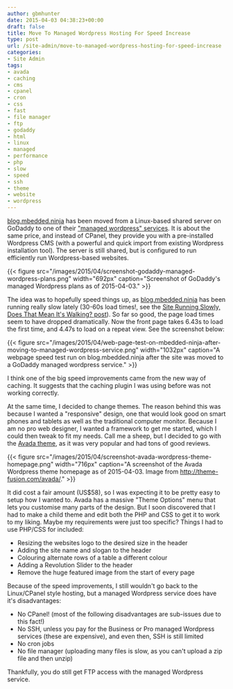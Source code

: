 ```yaml
---
author: gbmhunter
date: 2015-04-03 04:38:23+00:00
draft: false
title: Move To Managed Wordpress Hosting For Speed Increase
type: post
url: /site-admin/move-to-managed-wordpress-hosting-for-speed-increase
categories:
- Site Admin
tags:
- avada
- caching
- cms
- cpanel
- cron
- css
- fast
- file manager
- ftp
- godaddy
- html
- linux
- managed
- performance
- php
- slow
- speed
- ssh
- theme
- website
- wordpress
---
```


[blog.mbedded.ninja](/) has been moved from a Linux-based shared server on GoDaddy to one of their ["managed wordpress" services](https://support.godaddy.com/help/article/8926/what-is-managed-wordpress). It is about the same price, and instead of CPanel, they provide you with a pre-installed Wordpress CMS (with a powerful and quick import from existing Wordpress installation tool). The server is still shared, but is configured to run efficiently run Wordpress-based websites.

{{< figure src="/images/2015/04/screenshot-godaddy-managed-wordpress-plans.png" width="692px" caption="Screenshot of GoDaddy's managed Wordpress plans as of 2015-04-03."  >}}

The idea was to hopefully speed things up, as [blog.mbedded.ninja](/) has been running really slow lately (30-60s load times!, see the [Site Running Slowly, Does That Mean It's Walking? post](/site-admin/site-running-slowly-does-that-mean-its-walking)). So far so good, the page load times seem to have dropped dramatically. Now the front page takes 6.43s to load the first time, and 4.47s to load on a repeat view. See the screenshot below:

{{< figure src="/images/2015/04/web-page-test-on-mbedded-ninja-after-moving-to-managed-wordpress-service.png" width="1032px" caption="A webpage speed test run on blog.mbedded.ninja after the site was moved to a GoDaddy managed wordpress service."  >}}

I think one of the big speed improvements came from the new way of caching. It suggests that the caching plugin I was using before was not working correctly.

At the same time, I decided to change themes. The reason behind this was because I wanted a "responsive" design, one that would look good on smart phones and tablets as well as the traditional computer monitor. Because I am no pro web designer, I wanted a framework to get me started, which I could then tweak to fit my needs. Call me a sheep, but I decided to go with the [Avada theme](http://themeforest.net/item/avada-responsive-multipurpose-theme/2833226), as it was very popular and had tons of good reviews.

{{< figure src="/images/2015/04/screenshot-avada-wordpress-theme-homepage.png" width="716px" caption="A screenshot of the Avada Wordpress theme homepage as of 2015-04-03. Image from http://theme-fusion.com/avada/."  >}}

It did cost a fair amount (US$58), so I was expecting it to be pretty easy to setup how I wanted to. Avada has a massive "Theme Options" menu that lets you customise many parts of the design. But I soon discovered that I had to make a child theme and edit both the PHP and CSS to get it to work to my liking. Maybe my requirements were just too specific? Things I had to use PHP/CSS for included:

* Resizing the websites logo to the desired size in the header
* Adding the site name and slogan to the header
* Colouring alternate rows of a table a different colour
* Adding a Revolution Slider to the header
* Remove the huge featured image from the start of every page

Because of the speed improvements, I still wouldn't go back to the Linux/CPanel style hosting, but a managed Wordpress service does have it's disadvantages:

* No CPanel! (most of the following disadvantages are sub-issues due to this fact!)
* No SSH, unless you pay for the Business or Pro managed Wordpress services (these are expensive), and even then, SSH is still limited
* No cron jobs
* No file manager (uploading many files is slow, as you can't upload a zip file and then unzip)

Thankfully, you do still get FTP access with the managed Wordpress service.
